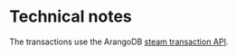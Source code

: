 # Technical notes

The transactions use the ArangoDB [steam transaction API](https://www.arangodb.com/docs/stable/http/transaction-stream-transaction.html).
